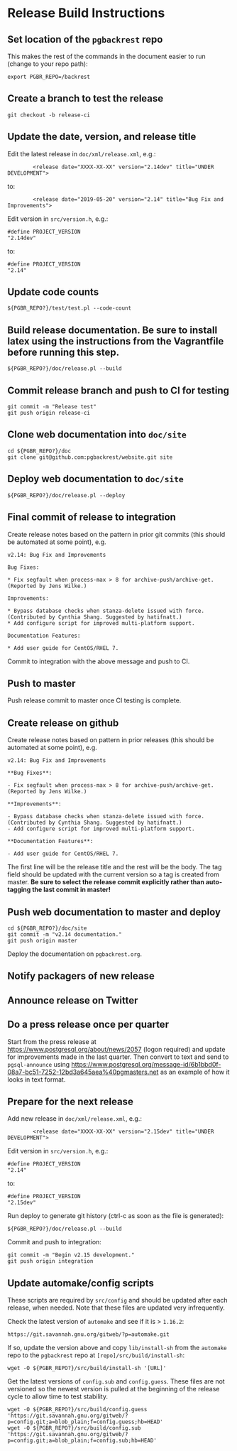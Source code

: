 # Release Build Instructions

## Set location of the `pgbackrest` repo

This makes the rest of the commands in the document easier to run (change to your repo path):
```
export PGBR_REPO=/backrest
```

## Create a branch to test the release

```
git checkout -b release-ci
```

## Update the date, version, and release title

Edit the latest release in `doc/xml/release.xml`, e.g.:
```
        <release date="XXXX-XX-XX" version="2.14dev" title="UNDER DEVELOPMENT">
```
to:
```
        <release date="2019-05-20" version="2.14" title="Bug Fix and Improvements">
```

Edit version in `src/version.h`, e.g.:
```
#define PROJECT_VERSION                                             "2.14dev"
```
to:
```
#define PROJECT_VERSION                                             "2.14"
```

## Update code counts
```
${PGBR_REPO?}/test/test.pl --code-count
```

## Build release documentation.  Be sure to install latex using the instructions from the Vagrantfile before running this step.
```
${PGBR_REPO?}/doc/release.pl --build
```

## Commit release branch and push to CI for testing
```
git commit -m "Release test"
git push origin release-ci
```

## Clone web documentation into `doc/site`
```
cd ${PGBR_REPO?}/doc
git clone git@github.com:pgbackrest/website.git site
```

## Deploy web documentation to `doc/site`
```
${PGBR_REPO?}/doc/release.pl --deploy
```

## Final commit of release to integration

Create release notes based on the pattern in prior git commits (this should be automated at some point), e.g.
```
v2.14: Bug Fix and Improvements

Bug Fixes:

* Fix segfault when process-max > 8 for archive-push/archive-get. (Reported by Jens Wilke.)

Improvements:

* Bypass database checks when stanza-delete issued with force. (Contributed by Cynthia Shang. Suggested by hatifnatt.)
* Add configure script for improved multi-platform support.

Documentation Features:

* Add user guide for CentOS/RHEL 7.
```

Commit to integration with the above message and push to CI.

## Push to master

Push release commit to master once CI testing is complete.

## Create release on github

Create release notes based on pattern in prior releases (this should be automated at some point), e.g.
```
v2.14: Bug Fix and Improvements

**Bug Fixes**:

- Fix segfault when process-max > 8 for archive-push/archive-get. (Reported by Jens Wilke.)

**Improvements**:

- Bypass database checks when stanza-delete issued with force. (Contributed by Cynthia Shang. Suggested by hatifnatt.)
- Add configure script for improved multi-platform support.

**Documentation Features**:

- Add user guide for CentOS/RHEL 7.
```

The first line will be the release title and the rest will be the body.  The tag field should be updated with the current version so a tag is created from master. **Be sure to select the release commit explicitly rather than auto-tagging the last commit in master!**

## Push web documentation to master and deploy
```
cd ${PGBR_REPO?}/doc/site
git commit -m "v2.14 documentation."
git push origin master
```

Deploy the documentation on `pgbackrest.org`.

## Notify packagers of new release

## Announce release on Twitter

## Do a press release once per quarter

Start from the press release at https://www.postgresql.org/about/news/2057 (logon required) and update for improvements made in the last quarter. Then convert to text and send to `pgsql-announce` using https://www.postgresql.org/message-id/6b1bbd0f-08a7-bc51-7252-12bd3a645aea%40pgmasters.net as an example of how it looks in text format.

## Prepare for the next release

Add new release in `doc/xml/release.xml`, e.g.:
```
        <release date="XXXX-XX-XX" version="2.15dev" title="UNDER DEVELOPMENT">
```

Edit version in `src/version.h`, e.g.:
```
#define PROJECT_VERSION                                             "2.14"
```
to:
```
#define PROJECT_VERSION                                             "2.15dev"
```

Run deploy to generate git history (ctrl-c as soon as the file is generated):
```
${PGBR_REPO?}/doc/release.pl --build
```

Commit and push to integration:
```
git commit -m "Begin v2.15 development."
git push origin integration
```

## Update automake/config scripts

These scripts are required by `src/config` and should be updated after each release, when needed. Note that these files are updated very infrequently.

Check the latest version of `automake` and see if it is > `1.16.2`:
```
https://git.savannah.gnu.org/gitweb/?p=automake.git
```

If so, update the version above and copy `lib/install-sh` from the `automake` repo to the `pgbackrest` repo at `[repo]/src/build/install-sh`:
```
wget -O ${PGBR_REPO?}/src/build/install-sh '[URL]'
```

Get the latest versions of `config.sub` and `config.guess`. These files are not versioned so the newest version is pulled at the beginning of the release cycle to allow time to test stability.
```
wget -O ${PGBR_REPO?}/src/build/config.guess 'https://git.savannah.gnu.org/gitweb/?p=config.git;a=blob_plain;f=config.guess;hb=HEAD'
wget -O ${PGBR_REPO?}/src/build/config.sub 'https://git.savannah.gnu.org/gitweb/?p=config.git;a=blob_plain;f=config.sub;hb=HEAD'
```
